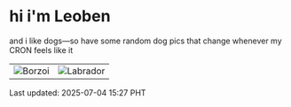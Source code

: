 # hi i'm Leoben

and i like dogs—so have some random dog pics that change whenever my CRON feels like it

|  |  |
|--------|----------|
| ![Borzoi](https://random-dog-vercel.vercel.app/api/random-borzoi?v=1751614077) | ![Labrador](https://random-dog-vercel.vercel.app/api/random-labrador?v=1751614077) |

Last updated: 2025-07-04 15:27 PHT
